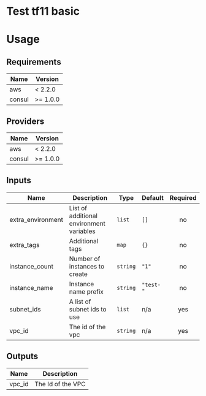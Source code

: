 # Test tf11 basic

# Usage
<!--- BEGIN_TF_DOCS --->
## Requirements

| Name | Version |
|------|---------|
| aws | < 2.2.0 |
| consul | >= 1.0.0 |

## Providers

| Name | Version |
|------|---------|
| aws | < 2.2.0 |
| consul | >= 1.0.0 |

## Inputs

| Name | Description | Type | Default | Required |
|------|-------------|------|---------|:--------:|
| extra\_environment | List of additional environment variables | `list` | `[]` | no |
| extra\_tags | Additional tags | `map` | `{}` | no |
| instance\_count | Number of instances to create | `string` | `"1"` | no |
| instance\_name | Instance name prefix | `string` | `"test-"` | no |
| subnet\_ids | A list of subnet ids to use | `list` | n/a | yes |
| vpc\_id | The id of the vpc | `string` | n/a | yes |

## Outputs

| Name | Description |
|------|-------------|
| vpc\_id | The Id of the VPC |

<!--- END_TF_DOCS --->
